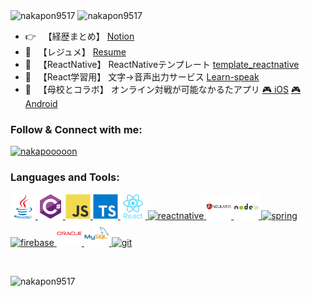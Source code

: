 <!-- GitHub State
https://github.com/anuraghazra/github-readme-stats#top-languages-card
 -->

<!-- <h2 align="left">Nakazato's&nbsp;profile</h2> -->
<div align="left">
  <img src="https://github-readme-stats.vercel.app/api?username=nakapon9517&count_private=true&show_icons=true&locale=en&include_all_commits=true" alt="nakapon9517" />
  <img src="https://github-readme-stats.vercel.app/api/top-langs?username=nakapon9517&count_private=true&show_icons=true&locale=en&layout=&=layout=compact&hide=go,Assembly" alt="nakapon9517" />
</div>


- 👉 &nbsp; 【経歴まとめ】 [Notion](https://www.notion.so/config-4f18f5476e8d44a38ea752de9b9d6af7)
- 📄 &nbsp; 【レジュメ】 [Resume](https://www.resume.id/nakapooooon)
- 📲 &nbsp; 【ReactNative】 ReactNativeテンプレート [template_reactnative](https://github.com/nakapon9517/template_reactnative)
- 👯 &nbsp; 【React学習用】 文字→音声出力サービス [Learn-speak](https://github.com/nakapon9517/learn-speak)
- 📱 &nbsp; 【母校とコラボ】 オンライン対戦が可能なかるたアプリ [🎮  iOS](https://apps.apple.com/jp/app/%E5%B2%A1%E5%B1%B1sdgs%E3%82%AB%E3%83%AB%E3%82%BF-%E3%83%90%E3%83%AA%E3%82%A2%E3%83%95%E3%83%AA%E3%83%BC%E7%B7%A8/id1542970005) [🎮  Android](https://play.google.com/store/apps/details?id=com.ous.sdgs.karuta)

<h3 align="left">Follow & Connect with me:</h3>
<p align="left">
  <a href="https://twitter.com/nakapooooon" target="blank">
    <img src="https://img.shields.io/twitter/follow/nakapooooon?logo=twitter&style=for-the-badge" alt="nakapooooon" />
  </a>
</p>

<h3 align="left">Languages and Tools:</h3>
<p align="left">
  <a href="https://www.java.com" target="_blank">
    <img src="https://raw.githubusercontent.com/devicons/devicon/master/icons/java/java-original.svg" alt="java" width="40" height="40"/>
  </a>
  <a href="https://www.w3schools.com/cs/" target="_blank">
    <img src="https://raw.githubusercontent.com/devicons/devicon/master/icons/csharp/csharp-original.svg" alt="csharp" width="40" height="40"/>
  </a>
  <a href="https://developer.mozilla.org/en-US/docs/Web/JavaScript" target="_blank">
    <img src="https://raw.githubusercontent.com/devicons/devicon/master/icons/javascript/javascript-original.svg" alt="javascript" width="40" height="40"/>
  </a>
  <a href="https://www.typescriptlang.org/" target="_blank">
    <img src="https://raw.githubusercontent.com/devicons/devicon/master/icons/typescript/typescript-original.svg" alt="typescript" width="40" height="40"/>
  </a>
  <a href="https://reactjs.org/" target="_blank">
    <img src="https://raw.githubusercontent.com/devicons/devicon/master/icons/react/react-original-wordmark.svg" alt="react" width="40" height="40"/>
  </a>
  <a href="https://reactnative.dev/" target="_blank">
    <img src="https://reactnative.dev/img/header_logo.svg" alt="reactnative" width="40" height="40"/>
  </a>
  <a href="https://angular.io" target="_blank">
    <img src="https://raw.githubusercontent.com/devicons/devicon/master/icons/angularjs/angularjs-original-wordmark.svg" alt="angularjs" width="40" height="40"/>
  </a>
  <a href="https://nodejs.org" target="_blank">
    <img src="https://raw.githubusercontent.com/devicons/devicon/master/icons/nodejs/nodejs-original-wordmark.svg" alt="nodejs" width="40" height="40"/>
  </a>
  <a href="https://spring.io/" target="_blank">
    <img src="https://www.vectorlogo.zone/logos/springio/springio-icon.svg" alt="spring" width="40" height="40"/>
  </a>
  <a href="https://firebase.google.com/" target="_blank">
    <img src="https://www.vectorlogo.zone/logos/firebase/firebase-icon.svg" alt="firebase" width="40" height="40"/>
  </a>
  <a href="https://www.oracle.com/" target="_blank">
    <img src="https://raw.githubusercontent.com/devicons/devicon/master/icons/oracle/oracle-original.svg" alt="oracle"  width="40" height="40"/>
  </a>
  <a href="https://www.mysql.com/" target="_blank">
    <img src="https://raw.githubusercontent.com/devicons/devicon/master/icons/mysql/mysql-original-wordmark.svg" alt="mysql" width="40" height="40"/>
  </a>
  <a href="https://git-scm.com/" target="_blank">
    <img src="https://www.vectorlogo.zone/logos/git-scm/git-scm-icon.svg" alt="git" width="40" height="40"/>
  </a>
</p>

</br>
<p align="left"> <img src="https://komarev.com/ghpvc/?username=nakapon9517&label=Profile%20views&color=0e75b6&style=flat" alt="nakapon9517" /></p>
